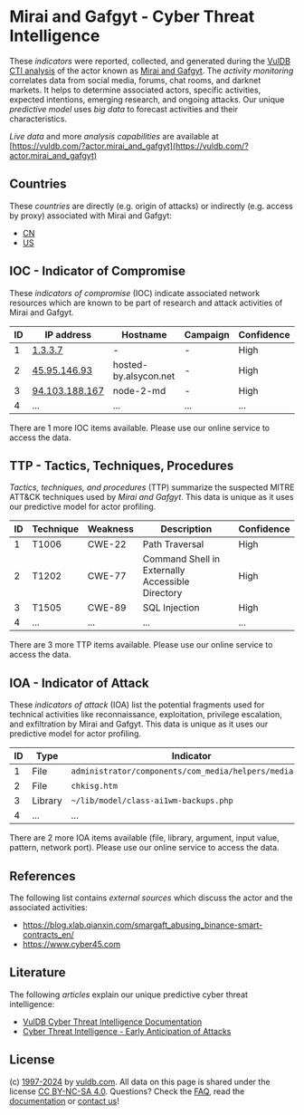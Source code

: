 # Mirai and Gafgyt - Cyber Threat Intelligence

These _indicators_ were reported, collected, and generated during the [VulDB CTI analysis](https://vuldb.com/?kb.cti) of the actor known as [Mirai and Gafgyt](https://vuldb.com/?actor.mirai_and_gafgyt). The _activity monitoring_ correlates data from social media, forums, chat rooms, and darknet markets. It helps to determine associated actors, specific activities, expected intentions, emerging research, and ongoing attacks. Our unique _predictive model_ uses _big data_ to forecast activities and their characteristics.

_Live data_ and more _analysis capabilities_ are available at [https://vuldb.com/?actor.mirai_and_gafgyt](https://vuldb.com/?actor.mirai_and_gafgyt)

## Countries

These _countries_ are directly (e.g. origin of attacks) or indirectly (e.g. access by proxy) associated with Mirai and Gafgyt:

* [CN](https://vuldb.com/?country.cn)
* [US](https://vuldb.com/?country.us)

## IOC - Indicator of Compromise

These _indicators of compromise_ (IOC) indicate associated network resources which are known to be part of research and attack activities of Mirai and Gafgyt.

ID | IP address | Hostname | Campaign | Confidence
-- | ---------- | -------- | -------- | ----------
1 | [1.3.3.7](https://vuldb.com/?ip.1.3.3.7) | - | - | High
2 | [45.95.146.93](https://vuldb.com/?ip.45.95.146.93) | hosted-by.alsycon.net | - | High
3 | [94.103.188.167](https://vuldb.com/?ip.94.103.188.167) | node-2-md | - | High
4 | ... | ... | ... | ...

There are 1 more IOC items available. Please use our online service to access the data.

## TTP - Tactics, Techniques, Procedures

_Tactics, techniques, and procedures_ (TTP) summarize the suspected MITRE ATT&CK techniques used by _Mirai and Gafgyt_. This data is unique as it uses our predictive model for actor profiling.

ID | Technique | Weakness | Description | Confidence
-- | --------- | -------- | ----------- | ----------
1 | T1006 | CWE-22 | Path Traversal | High
2 | T1202 | CWE-77 | Command Shell in Externally Accessible Directory | High
3 | T1505 | CWE-89 | SQL Injection | High
4 | ... | ... | ... | ...

There are 3 more TTP items available. Please use our online service to access the data.

## IOA - Indicator of Attack

These _indicators of attack_ (IOA) list the potential fragments used for technical activities like reconnaissance, exploitation, privilege escalation, and exfiltration by Mirai and Gafgyt. This data is unique as it uses our predictive model for actor profiling.

ID | Type | Indicator | Confidence
-- | ---- | --------- | ----------
1 | File | `administrator/components/com_media/helpers/media.php` | High
2 | File | `chkisg.htm` | Medium
3 | Library | `~/lib/model/class-ai1wm-backups.php` | High
4 | ... | ... | ...

There are 2 more IOA items available (file, library, argument, input value, pattern, network port). Please use our online service to access the data.

## References

The following list contains _external sources_ which discuss the actor and the associated activities:

* https://blog.xlab.qianxin.com/smargaft_abusing_binance-smart-contracts_en/
* https://www.cyber45.com

## Literature

The following _articles_ explain our unique predictive cyber threat intelligence:

* [VulDB Cyber Threat Intelligence Documentation](https://vuldb.com/?kb.cti)
* [Cyber Threat Intelligence - Early Anticipation of Attacks](https://www.scip.ch/en/?labs.20201022)

## License

(c) [1997-2024](https://vuldb.com/?kb.changelog) by [vuldb.com](https://vuldb.com/?kb.about). All data on this page is shared under the license [CC BY-NC-SA 4.0](https://creativecommons.org/licenses/by-nc-sa/4.0/). Questions? Check the [FAQ](https://vuldb.com/?kb.faq), read the [documentation](https://vuldb.com/?kb) or [contact us](https://vuldb.com/?contact)!

